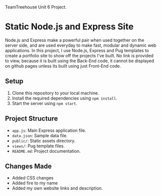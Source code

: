 
TeamTreehouse Unit 6 Project.

# Static Node.js and Express Site
Node.js and Express make a powerful pair when used together on the server side, and are used everyday to make fast, modular and dynamic web applications. In this project, I use Node.js, Express and Pug templates to create a portfolio site to show off the projects I've built. No link is provided to view, because it is built using the Back-End code, it cannot be displayed on github pages unless its built using just Front-End code.


## Setup

1. Clone this repository to your local machine.
2. Install the required dependencies using `npm install`.
3. Start the server using `npm start`.

## Project Structure

- `app.js`: Main Express application file.
- `data.json`: Sample data file.
- `public/`: Static assets directory.
- `views/`: Pug template files.
- `README.md`: Project documentation.

## Changes Made

- Added CSS changes
- Added fire to my name
- Added my own website links and description.
